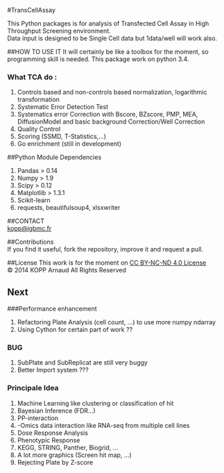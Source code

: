 #TransCellAssay

This Python packages is for analysis of Transfected Cell Assay in High Throughput Screening environment.   
Data input is designed to be Single Cell data but 1data/well will work also.


##HOW TO USE IT
It will certainly be like a toolbox for the moment, so programming skill is needed. This package work on python 3.4.

### What TCA do :
1. Controls based and non-controls based normalization, logarithmic transformation
2. Systematic Error Detection Test
3. Systematics error Correction with Bscore, BZscore, PMP, MEA, DiffusionModel and basic background Correction/Well Correction
4. Quality Control 
5. Scoring (SSMD, T-Statistics,...)
6. Go enrichment (still in development)

##Python Module Dependencies
1. Pandas > 0.14
2. Numpy > 1.9
3. Scipy > 0.12
4. Matplotlib > 1.3.1
5. Scikit-learn 
6. requests, beautifulsoup4, xlsxwriter

##CONTACT  
kopp@igbmc.fr  

##Contributions  
If you find it useful, fork the repository, improve it and request a pull.

##License
This work is for the moment on [CC BY-NC-ND 4.0 License](https://creativecommons.org/licenses/by-nc-nd/4.0/)  
© 2014 KOPP Arnaud All Rights Reserved


## Next
###Performance enhancement
1. Refactoring Plate Analysis (cell count, ...) to use more numpy ndarray
2. Using Cython for certain part of work ??

### BUG
1. SubPlate and SubReplicat are still very buggy
2. Better Import system ???

### Principale Idea
1. Machine Learning like clustering or classification of hit
2. Bayesian Inference (FDR...)
3. PP-interaction
4. -Omics data interaction like RNA-seq from multiple cell lines
5. Dose Response Analysis
6. Phenotypic Response
7. KEGG, STRING, Panther, Biogrid, ... 
8. A lot more graphics (Screen hit map, ...)
9. Rejecting Plate by Z-score
